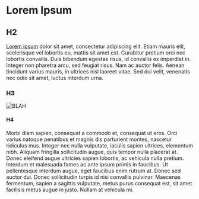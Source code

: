 # Lorem Ipsum

## H2

[Lorem ipsum](https://sun-meets-horizon.github.io) dolor sit amet, consectetur adipiscing elit. Etiam mauris elit, scelerisque vel lobortis eu, mattis sit amet est. Curabitur pretium orci nec lobortis convallis. Duis bibendum egestas risus, id convallis ex imperdiet in. Integer non pharetra arcu, sed feugiat risus. Nam ac auctor felis. Aenean tincidunt varius mauris, in ultrices nisl laoreet vitae. Sed dui velit, venenatis nec odio sit amet, luctus interdum urna.



### H3

![BLAH](https://upload.wikimedia.org/wikipedia/commons/a/ad/Clouds_Rest_arete.jpg)

#### H4

Morbi diam sapien, consequat a commodo et, consequat ut eros. Orci varius natoque penatibus et magnis dis parturient montes, nascetur ridiculus mus. Integer nec nulla vulputate, iaculis sapien ultrices, elementum nibh. Aliquam fringilla sollicitudin augue, quis tempor nulla placerat at. Donec eleifend augue ultricies sapien lobortis, ac vehicula nulla pretium. Interdum et malesuada fames ac ante ipsum primis in faucibus. Ut pellentesque interdum augue, eget faucibus enim rutrum at. Donec sed auctor dui. Donec sollicitudin turpis id nisi convallis pulvinar. Maecenas fermentum, sapien a sagittis vulputate, metus purus consequat est, sit amet facilisis metus augue in justo. Nullam at vehicula mi.

